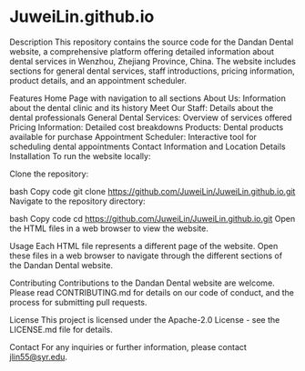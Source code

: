 # JuweiLin.github.io

Description
This repository contains the source code for the Dandan Dental website, a comprehensive platform offering detailed information about dental services in Wenzhou, Zhejiang Province, China. The website includes sections for general dental services, staff introductions, pricing information, product details, and an appointment scheduler.

Features
Home Page with navigation to all sections
About Us: Information about the dental clinic and its history
Meet Our Staff: Details about the dental professionals
General Dental Services: Overview of services offered
Pricing Information: Detailed cost breakdowns
Products: Dental products available for purchase
Appointment Scheduler: Interactive tool for scheduling dental appointments
Contact Information and Location Details
Installation
To run the website locally:

Clone the repository:

bash
Copy code
git clone https://github.com/JuweiLin/JuweiLin.github.io.git
Navigate to the repository directory:

bash
Copy code
cd https://github.com/JuweiLin/JuweiLin.github.io.git
Open the HTML files in a web browser to view the website.

Usage
Each HTML file represents a different page of the website. Open these files in a web browser to navigate through the different sections of the Dandan Dental website.

Contributing
Contributions to the Dandan Dental website are welcome. Please read CONTRIBUTING.md for details on our code of conduct, and the process for submitting pull requests.

License
This project is licensed under the Apache-2.0  License - see the LICENSE.md file for details.

Contact
For any inquiries or further information, please contact jlin55@syr.edu.
